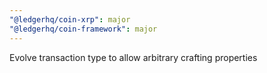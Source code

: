 ```yaml
---
"@ledgerhq/coin-xrp": major
"@ledgerhq/coin-framework": major
---
```


Evolve transaction type to allow arbitrary crafting properties
